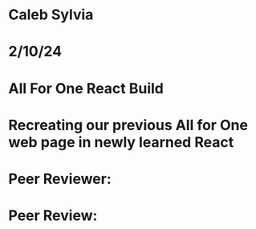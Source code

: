 # Caleb Sylvia
# 2/10/24
# All For One React Build
# Recreating our previous All for One web page in newly learned React
# Peer Reviewer:
# Peer Review:
